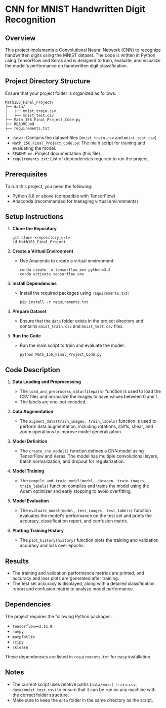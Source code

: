 
# CNN for MNIST Handwritten Digit Recognition

## Overview
This project implements a Convolutional Neural Network (CNN) to recognize handwritten digits using the MNIST dataset. The code is written in Python using TensorFlow and Keras and is designed to train, evaluate, and visualize the model's performance on handwritten digit classification.

## Project Directory Structure
Ensure that your project folder is organized as follows:

```
Math156_Final_Project/
├── data/
│   ├── mnist_train.csv
│   ├── mnist_test.csv
├── Math_156_Final_Project_Code.py
├── README.md
├── requirements.txt
```

- `data/`: Contains the dataset files (`mnist_train.csv` and `mnist_test.csv`).
- `Math_156_Final_Project_Code.py`: The main script for training and evaluating the model.
- `README.md`: Project documentation (this file).
- `requirements.txt`: List of dependencies required to run the project.

## Prerequisites
To run this project, you need the following:

- Python 3.8 or above (compatible with TensorFlow)
- Anaconda (recommended for managing virtual environments)

## Setup Instructions

1. **Clone the Repository**
   ```
   git clone <repository_url>
   cd Math156_Final_Project
   ```

2. **Create a Virtual Environment**
   - Use Anaconda to create a virtual environment:
     ```
     conda create -n tensorflow_env python=3.8
     conda activate tensorflow_env
     ```

3. **Install Dependencies**
   - Install the required packages using `requirements.txt`:
     ```
     pip install -r requirements.txt
     ```

4. **Prepare Dataset**
   - Ensure that the `data` folder exists in the project directory and contains `mnist_train.csv` and `mnist_test.csv` files.

5. **Run the Code**
   - Run the main script to train and evaluate the model:
     ```
     python Math_156_Final_Project_Code.py
     ```

## Code Description

1. **Data Loading and Preprocessing**
   - The `load_and_preprocess_data(filepath)` function is used to load the CSV files and normalize the images to have values between 0 and 1.
   - The labels are one-hot encoded.

2. **Data Augmentation**
   - The `augment_data(train_images, train_labels)` function is used to perform data augmentation, including rotations, shifts, shear, and zoom operations to improve model generalization.

3. **Model Definition**
   - The `create_cnn_model()` function defines a CNN model using TensorFlow and Keras. The model has multiple convolutional layers, batch normalization, and dropout for regularization.

4. **Model Training**
   - The `compile_and_train_model(model, datagen, train_images, train_labels)` function compiles and trains the model using the Adam optimizer and early stopping to avoid overfitting.

5. **Model Evaluation**
   - The `evaluate_model(model, test_images, test_labels)` function evaluates the model's performance on the test set and prints the accuracy, classification report, and confusion matrix.

6. **Plotting Training History**
   - The `plot_history(history)` function plots the training and validation accuracy and loss over epochs.

## Results
- The training and validation performance metrics are printed, and accuracy and loss plots are generated after training.
- The test set accuracy is displayed, along with a detailed classification report and confusion matrix to analyze model performance.

## Dependencies
The project requires the following Python packages:

- `tensorflow==2.11.0`
- `numpy`
- `matplotlib`
- `scipy`
- `sklearn`

These dependencies are listed in `requirements.txt` for easy installation.

## Notes
- The current script uses relative paths (`data/mnist_train.csv`, `data/mnist_test.csv`) to ensure that it can be run on any machine with the correct folder structure.
- Make sure to keep the `data` folder in the same directory as the script.
